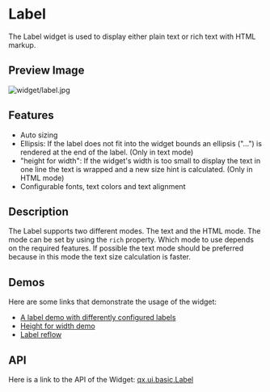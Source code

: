 Label
=====

The Label widget is used to display either plain text or rich text with HTML markup.

Preview Image
-------------

![widget/label.jpg](widget/label.jpg)

Features
--------

-   Auto sizing
-   Ellipsis: If the label does not fit into the widget bounds an ellipsis ("...") is rendered at the end of the label. (Only in text mode)
-   "height for width": If the widget's width is too small to display the text in one line the text is wrapped and a new size hint is calculated. (Only in HTML mode)
-   Configurable fonts, text colors and text alignment

Description
-----------

The Label supports two different modes. The text and the HTML mode. The mode can be set by using the `rich` property. Which mode to use depends on the required features. If possible the text mode should be preferred because in this mode the text size calculation is faster.

Demos
-----

Here are some links that demonstrate the usage of the widget:

-   [A label demo with differently configured labels](http://demo.qooxdoo.org/%{version}/demobrowser/#widget~Label.html)
-   [Height for width demo](http://demo.qooxdoo.org/%{version}/demobrowser/#ui~HeightForWidth.html)
-   [Label reflow](http://demo.qooxdoo.org/%{version}/demobrowser/#ui~Label_Reflow.html)

API
---

Here is a link to the API of the Widget:
[qx.ui.basic.Label](http://demo.qooxdoo.org/%{version}/apiviewer/index.html#qx.ui.basic.Label)
